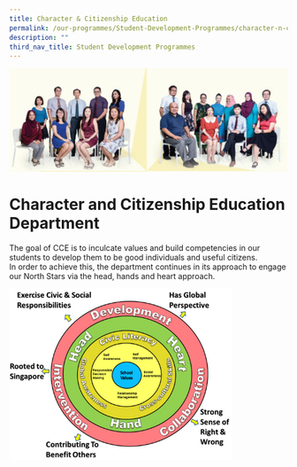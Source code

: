 ```yaml
---
title: Character & Citizenship Education
permalink: /our-programmes/Student-Development-Programmes/character-n-citizenship-education
description: ""
third_nav_title: Student Development Programmes
---
```

![](/images/CCE_Dept.jpg)

# Character and Citizenship Education Department
  
The goal of CCE is to inculcate values and build competencies in our students to develop them to be good individuals and useful citizens.  
In order to achieve this, the department continues in its approach to engage our North Stars via the head, hands and heart approach.


<img src="/images/char1.png" 
     style="width:80%">
